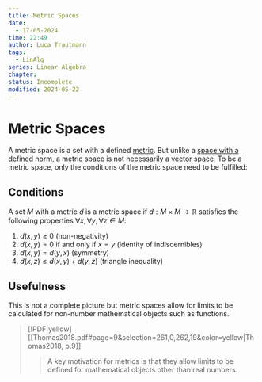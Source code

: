 ```yaml
---
title: Metric Spaces
date:
  - 17-05-2024
time: 22:49
author: Luca Trautmann
tags:
  - LinAlg
series: Linear Algebra
chapter: 
status: Incomplete
modified: 2024-05-22
---
```

# Metric Spaces
A metric space is a set with a defined [metric](Metrics). But unlike a [space with a defined norm](Normed%20Space), a metric space is not necessarily a [vector space](Vector%20Spaces). To be a metric space, only the conditions of the metric space need to be fulfilled: 

## Conditions
A set $M$ with a metric $d$ is a metric space if $d: M \times M \to \mathbb{R}$ satisfies the following properties $\forall x, \forall y, \forall z \in M$:
  1. $d(x, y) \geq 0$ (non-negativity)
  2. $d(x, y) = 0$ if and only if $x = y$ (identity of indiscernibles)
  3. $d(x, y) = d(y, x)$ (symmetry)
  4. $d(x, z) \leq d(x, y) + d(y, z)$ (triangle inequality)


## Usefulness
This is not a complete picture but metric spaces allow for limits to be calculated for non-number mathematical objects such as functions. 

> [!PDF|yellow] [[Thomas2018.pdf#page=9&selection=261,0,262,19&color=yellow|Thomas2018, p.9]]
> > A key motivation for metrics is that they allow limits to be defined for mathematical objects other than real numbers. 
> 
> 